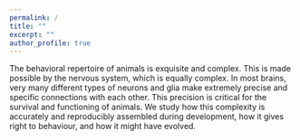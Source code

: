 ```yaml
---
permalink: /
title: ""
excerpt: ""
author_profile: true
---
```


The behavioral repertoire of animals is exquisite and complex. This is made possible by the nervous system, which is equally complex. In most brains, very many different types of neurons and glia make extremely precise and specific connections with each other. This precision is critical for the survival and functioning of animals. We study how this complexity is accurately and reproducibly assembled during development, how it gives right to behaviour, and how it might have evolved.

